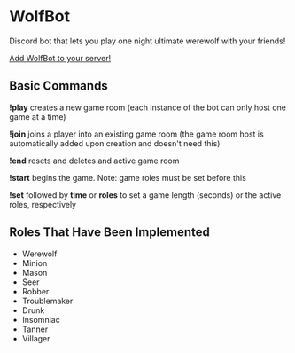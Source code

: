 # WolfBot
 Discord bot that lets you play one night ultimate werewolf with your friends!
 
 [Add WolfBot to your server!](https://discord.com/oauth2/authorize?client_id=762002242277474324&scope=bot)
 
 ## Basic Commands
 
 **!play** creates a new game room (each instance of the bot can only host one game at a time)
 
 **!join** joins a player into an existing game room (the game room host is automatically added upon creation and doesn't need this)
 
 **!end** resets and deletes and active game room
 
 **!start** begins the game. Note: game roles must be set before this
 
 **!set** followed by **time** or **roles** to set a game length (seconds) or the active roles, respectively
 
 ## Roles That Have Been Implemented
 * Werewolf
 * Minion
 * Mason
 * Seer
 * Robber
 * Troublemaker
 * Drunk
 * Insomniac
 * Tanner
 * Villager
 
